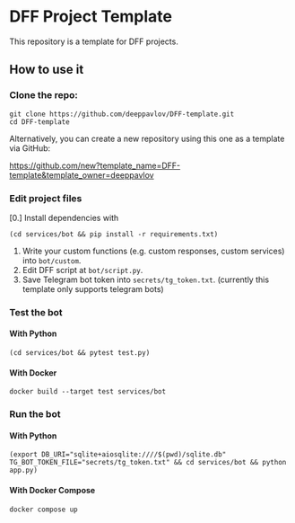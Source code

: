 # DFF Project Template

This repository is a template for DFF projects.

## How to use it

### Clone the repo:

```shell
git clone https://github.com/deeppavlov/DFF-template.git
cd DFF-template
```

Alternatively, you can create a new repository using this one as a template via GitHub:

https://github.com/new?template_name=DFF-template&template_owner=deeppavlov

### Edit project files

[0.] Install dependencies with
   ```shell
   (cd services/bot && pip install -r requirements.txt)
   ```
1. Write your custom functions (e.g. custom responses, custom services) into `bot/custom`.
2. Edit DFF script at `bot/script.py`.
3. Save Telegram bot token into `secrets/tg_token.txt`. (currently this template only supports telegram bots)

### Test the bot

#### With Python

```shell
(cd services/bot && pytest test.py)
```
#### With Docker

```shell
docker build --target test services/bot
```

### Run the bot

#### With Python

```shell
(export DB_URI="sqlite+aiosqlite:////$(pwd)/sqlite.db" TG_BOT_TOKEN_FILE="secrets/tg_token.txt" && cd services/bot && python app.py)
```

#### With Docker Compose

```shell
docker compose up
```

